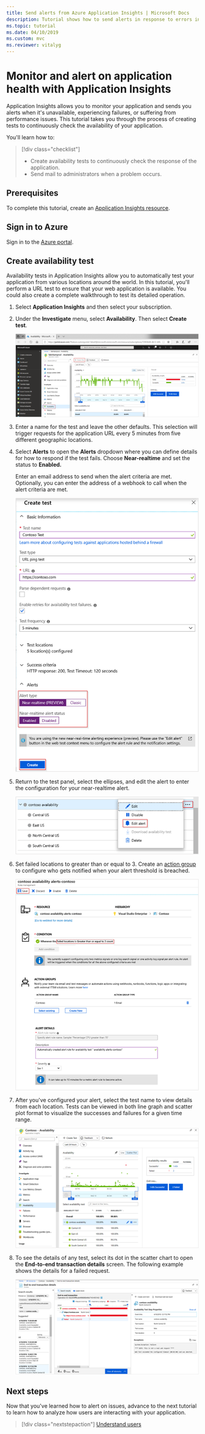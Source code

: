 ```yaml
---
title: Send alerts from Azure Application Insights | Microsoft Docs
description: Tutorial shows how to send alerts in response to errors in your application by using Application Insights.
ms.topic: tutorial
ms.date: 04/10/2019
ms.custom: mvc
ms.reviewer: vitalyg
---
```


# Monitor and alert on application health with Application Insights

Application Insights allows you to monitor your application and sends you alerts when it's unavailable, experiencing failures, or suffering from performance issues. This tutorial takes you through the process of creating tests to continuously check the availability of your application.

You'll learn how to:

> [!div class="checklist"]
> * Create availability tests to continuously check the response of the application.
> * Send mail to administrators when a problem occurs.

## Prerequisites

To complete this tutorial, create an [Application Insights resource](../app/create-new-resource.md).

## Sign in to Azure

Sign in to the [Azure portal](https://portal.azure.com).

## Create availability test

Availability tests in Application Insights allow you to automatically test your application from various locations around the world. In this tutorial, you'll perform a URL test to ensure that your web application is available. You could also create a complete walkthrough to test its detailed operation.

1. Select **Application Insights** and then select your subscription.

1. Under the **Investigate** menu, select **Availability**. Then select **Create test**.

    ![Screenshot that shows adding an availability test.](media/tutorial-alert/add-test-001.png)

1. Enter a name for the test and leave the other defaults. This selection will trigger requests for the application URL every 5 minutes from five different geographic locations.

1. Select **Alerts** to open the **Alerts** dropdown where you can define details for how to respond if the test fails. Choose **Near-realtime** and set the status to **Enabled.**

    Enter an email address to send when the alert criteria are met. Optionally, you can enter the address of a webhook to call when the alert criteria are met.

    ![Screenshot that shows creating a test.](media/tutorial-alert/create-test-001.png)

1. Return to the test panel, select the ellipses, and edit the alert to enter the configuration for your near-realtime alert.

    ![Screenshot that shows editing an alert.](media/tutorial-alert/edit-alert-001.png)

1. Set failed locations to greater than or equal to 3. Create an [action group](../alerts/action-groups.md) to configure who gets notified when your alert threshold is breached.

    ![Screenshot that shows saving alert UI.](media/tutorial-alert/save-alert-001.png)

1. After you've configured your alert, select the test name to view details from each location. Tests can be viewed in both line graph and scatter plot format to visualize the successes and failures for a given time range.

    ![Screenshot that shows test details.](media/tutorial-alert/test-details-001.png)

1. To see the details of any test, select its dot in the scatter chart to open the **End-to-end transaction details** screen. The following example shows the details for a failed request.

    ![Screenshot that shows test results.](media/tutorial-alert/test-result-001.png)

## Next steps

Now that you've learned how to alert on issues, advance to the next tutorial to learn how to analyze how users are interacting with your application.

> [!div class="nextstepaction"]
> [Understand users](./tutorial-users.md)
